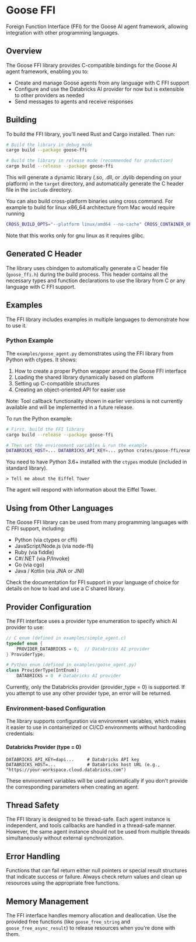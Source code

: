 # Goose FFI

Foreign Function Interface (FFI) for the Goose AI agent framework, allowing integration with other programming languages.

## Overview

The Goose FFI library provides C-compatible bindings for the Goose AI agent framework, enabling you to:

- Create and manage Goose agents from any language with C FFI support
- Configure and use the Databricks AI provider for now but is extensible to other providers as needed
- Send messages to agents and receive responses

## Building

To build the FFI library, you'll need Rust and Cargo installed. Then run:

```bash
# Build the library in debug mode
cargo build --package goose-ffi

# Build the library in release mode (recommended for production)
cargo build --release --package goose-ffi
```

This will generate a dynamic library (.so, .dll, or .dylib depending on your platform) in the `target` directory, and automatically generate the C header file in the `include` directory.

You can also build cross-platform binaries using cross command. For example to build for linux x86_64 architecture from Mac would require running

```bash
CROSS_BUILD_OPTS="--platform linux/amd64 --no-cache" CROSS_CONTAINER_OPTS="--platform linux/amd64" cross build -p goose-ffi --release --target x86_64-unknown-linux-gnu --no-default-features
```
Note that this works only for gnu linux as it requires glibc.

## Generated C Header

The library uses cbindgen to automatically generate a C header file (`goose_ffi.h`) during the build process. This header contains all the necessary types and function declarations to use the library from C or any language with C FFI support.

## Examples

The FFI library includes examples in multiple languages to demonstrate how to use it.

### Python Example

The `examples/goose_agent.py` demonstrates using the FFI library from Python with ctypes. It shows:

1. How to create a proper Python wrapper around the Goose FFI interface
2. Loading the shared library dynamically based on platform
3. Setting up C-compatible structures
4. Creating an object-oriented API for easier use

Note: Tool callback functionality shown in earlier versions is not currently available and will be implemented in a future release.

To run the Python example:

```bash
# First, build the FFI library
cargo build --release --package goose-ffi

# Then set the environment variables & run the example
DATABRICKS_HOST=... DATABRICKS_API_KEY=... python crates/goose-ffi/examples/goose_agent.py
```

You need to have Python 3.6+ installed with the `ctypes` module (included in standard library).


```
> Tell me about the Eiffel Tower
```

The agent will respond with information about the Eiffel Tower.

## Using from Other Languages

The Goose FFI library can be used from many programming languages with C FFI support, including:

- Python (via ctypes or cffi)
- JavaScript/Node.js (via node-ffi)
- Ruby (via fiddle)
- C#/.NET (via P/Invoke)
- Go (via cgo)
- Java / Kotlin (via JNA or JNI)

Check the documentation for FFI support in your language of choice for details on how to load and use a C shared library.

## Provider Configuration

The FFI interface uses a provider type enumeration to specify which AI provider to use:

```c
// C enum (defined in examples/simple_agent.c)
typedef enum {
    PROVIDER_DATABRICKS = 0,  // Databricks AI provider
} ProviderType;
```

```python
# Python enum (defined in examples/goose_agent.py)
class ProviderType(IntEnum):
    DATABRICKS = 0  # Databricks AI provider
```

Currently, only the Databricks provider (provider_type = 0) is supported. If you attempt to use any other provider type, an error will be returned.

### Environment-based Configuration

The library supports configuration via environment variables, which makes it easier to use in containerized or CI/CD environments without hardcoding credentials:

#### Databricks Provider (type = 0)

```
DATABRICKS_API_KEY=dapi...     # Databricks API key
DATABRICKS_HOST=...            # Databricks host URL (e.g., "https://your-workspace.cloud.databricks.com")
```

These environment variables will be used automatically if you don't provide the corresponding parameters when creating an agent.

## Thread Safety

The FFI library is designed to be thread-safe. Each agent instance is independent, and tools callbacks are handled in a thread-safe manner. However, the same agent instance should not be used from multiple threads simultaneously without external synchronization.

## Error Handling

Functions that can fail return either null pointers or special result structures that indicate success or failure. Always check return values and clean up resources using the appropriate free functions.

## Memory Management

The FFI interface handles memory allocation and deallocation. Use the provided free functions (like `goose_free_string` and `goose_free_async_result`) to release resources when you're done with them.
